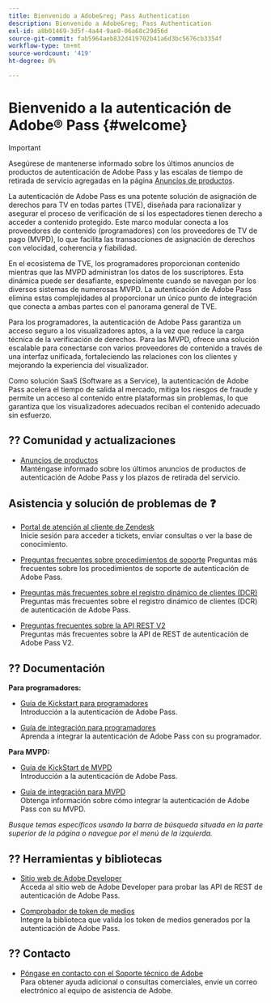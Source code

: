 ```yaml
---
title: Bienvenido a Adobe&reg; Pass Authentication
description: Bienvenido a Adobe&reg; Pass Authentication
exl-id: a8b01469-3d5f-4a44-9ae8-06a68c29d56d
source-git-commit: fab5964aeb832d419702b41a6d3bc5676cb3354f
workflow-type: tm+mt
source-wordcount: '419'
ht-degree: 0%

---
```


# Bienvenido a la autenticación de Adobe® Pass {#welcome}

>[!IMPORTANT]
>
> Asegúrese de mantenerse informado sobre los últimos anuncios de productos de autenticación de Adobe Pass y las escalas de tiempo de retirada de servicio agregadas en la página [Anuncios de productos](/help/authentication/product-announcements.md).

La autenticación de Adobe Pass es una potente solución de asignación de derechos para TV en todas partes (TVE), diseñada para racionalizar y asegurar el proceso de verificación de si los espectadores tienen derecho a acceder a contenido protegido. Este marco modular conecta a los proveedores de contenido (programadores) con los proveedores de TV de pago (MVPD), lo que facilita las transacciones de asignación de derechos con velocidad, coherencia y fiabilidad.

En el ecosistema de TVE, los programadores proporcionan contenido mientras que las MVPD administran los datos de los suscriptores. Esta dinámica puede ser desafiante, especialmente cuando se navegan por los diversos sistemas de numerosas MVPD. La autenticación de Adobe Pass elimina estas complejidades al proporcionar un único punto de integración que conecta a ambas partes con el panorama general de TVE.

Para los programadores, la autenticación de Adobe Pass garantiza un acceso seguro a los visualizadores aptos, a la vez que reduce la carga técnica de la verificación de derechos. Para las MVPD, ofrece una solución escalable para conectarse con varios proveedores de contenido a través de una interfaz unificada, fortaleciendo las relaciones con los clientes y mejorando la experiencia del visualizador.

Como solución SaaS (Software as a Service), la autenticación de Adobe Pass acelera el tiempo de salida al mercado, mitiga los riesgos de fraude y permite un acceso al contenido entre plataformas sin problemas, lo que garantiza que los visualizadores adecuados reciban el contenido adecuado sin esfuerzo.

## ?? Comunidad y actualizaciones

* [Anuncios de productos](/help/authentication/product-announcements.md)\
  Manténgase informado sobre los últimos anuncios de productos de autenticación de Adobe Pass y los plazos de retirada del servicio.

## Asistencia y solución de problemas de ❓

* [Portal de atención al cliente de Zendesk](https://tve.zendesk.com/home)\
  Inicie sesión para acceder a tickets, enviar consultas o ver la base de conocimiento.

* [Preguntas frecuentes sobre procedimientos de soporte](/help/authentication/kickstart/support-procedures-faqs.md)
Preguntas más frecuentes sobre los procedimientos de soporte de autenticación de Adobe Pass.

* [Preguntas más frecuentes sobre el registro dinámico de clientes (DCR)](/help/authentication/integration-guide-programmers/rest-apis/rest-api-dcr/dynamic-client-registration-faqs.md)\
  Preguntas más frecuentes sobre el registro dinámico de clientes (DCR) de autenticación de Adobe Pass.

* [Preguntas frecuentes sobre la API REST V2](/help/authentication/integration-guide-programmers/rest-apis/rest-api-v2/rest-api-v2-faqs.md)\
  Preguntas más frecuentes sobre la API de REST de autenticación de Adobe Pass V2.

## ?? Documentación

**Para programadores:**

* [Guía de Kickstart para programadores](/help/authentication/kickstart/programmer-kickstart-guide.md)\
  Introducción a la autenticación de Adobe Pass.

* [Guía de integración para programadores](/help/authentication/integration-guide-programmers/programmer-integration-guide-overview.md)\
  Aprenda a integrar la autenticación de Adobe Pass con su programador.

**Para MVPD:**

* [Guía de KickStart de MVPD](/help/authentication/kickstart/mvpd-kickstart-guide.md)\
  Introducción a la autenticación de Adobe Pass.

* [Guía de integración para MVPD](/help/authentication/integration-guide-mvpds/mvpd-integration-guide-overview.md)\
  Obtenga información sobre cómo integrar la autenticación de Adobe Pass con su MVPD.

*Busque temas específicos usando la barra de búsqueda situada en la parte superior de la página o navegue por el menú de la izquierda.*

## ??️ Herramientas y bibliotecas

* [Sitio web de Adobe Developer](https://developer.adobe.com/adobe-pass/)\
  Acceda al sitio web de Adobe Developer para probar las API de REST de autenticación de Adobe Pass.

* [Comprobador de token de medios](https://tve.zendesk.com/hc/en-us/articles/204963159-Media-Token-Verifier-library)\
  Integre la biblioteca que valida los token de medios generados por la autenticación de Adobe Pass.

## ?? Contacto

* [Póngase en contacto con el Soporte técnico de Adobe](mailto:tve-support@adobe.com)\
  Para obtener ayuda adicional o consultas comerciales, envíe un correo electrónico al equipo de asistencia de Adobe.

